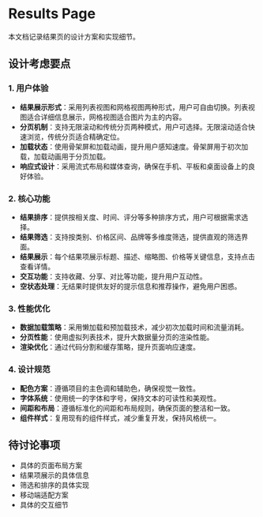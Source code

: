 # Results Page

本文档记录结果页的设计方案和实现细节。

## 设计考虑要点

### 1. 用户体验
- **结果展示形式**：采用列表视图和网格视图两种形式，用户可自由切换。列表视图适合详细信息展示，网格视图适合图片为主的内容。
- **分页机制**：支持无限滚动和传统分页两种模式，用户可选择。无限滚动适合快速浏览，传统分页适合精确定位。
- **加载状态**：使用骨架屏和加载动画，提升用户感知速度。骨架屏用于初次加载，加载动画用于分页加载。
- **响应式设计**：采用流式布局和媒体查询，确保在手机、平板和桌面设备上的良好体验。

### 2. 核心功能
- **结果排序**：提供按相关度、时间、评分等多种排序方式，用户可根据需求选择。
- **结果筛选**：支持按类别、价格区间、品牌等多维度筛选，提供直观的筛选界面。
- **结果展示**：每个结果项展示标题、描述、缩略图、价格等关键信息，支持点击查看详情。
- **交互功能**：支持收藏、分享、对比等功能，提升用户互动性。
- **空状态处理**：无结果时提供友好的提示信息和推荐操作，避免用户困惑。

### 3. 性能优化
- **数据加载策略**：采用懒加载和预加载技术，减少初次加载时间和流量消耗。
- **分页性能**：使用虚拟列表技术，提升大数据量分页的渲染性能。
- **渲染优化**：通过代码分割和缓存策略，提升页面响应速度。

### 4. 设计规范
- **配色方案**：遵循项目的主色调和辅助色，确保视觉一致性。
- **字体系统**：使用统一的字体和字号，保持文本的可读性和美观性。
- **间距和布局**：遵循标准化的间距和布局规则，确保页面的整洁和一致。
- **组件样式**：复用现有的组件样式，减少重复开发，保持风格统一。

## 待讨论事项
- 具体的页面布局方案
- 结果项展示的具体信息
- 筛选和排序的具体实现
- 移动端适配方案
- 具体的交互细节 